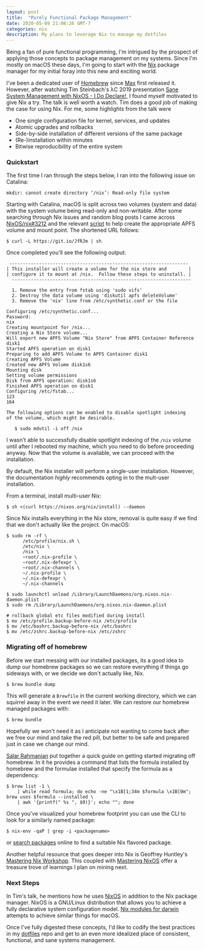 ```yaml
---
layout: post
title:  "Purely Functional Package Management"
date: 2020-05-09 21:08:26 GMT-7
categories: nix
description: My plans to leverage Nix to manage my dotfiles
---
```


Being a fan of pure functional programming, I'm intrigued by the prospect of
applying those concepts to package management on my systems. Since I'm mostly
on macOS these days, I'm going to start with the [Nix][1] package manager for
my initial foray into this new and exciting world.

I've been a dedicated user of [Homebrew][2] since [Max][3] first released it.
However, after watching Tim Steinbach's &#955;C 2019 presentation [Sane System
Management with NixOS - I Do Declare!][4], I found myself motivated to give Nix
a try. The talk is well worth a watch. Tim does a good job of making the case
for using Nix. For me, some highlights from the talk were

* One single configuration file for kernel, services, and updates
* Atomic upgrades and rollbacks
* Side-by-side installation of different versions of the same package
* (Re-)installation within minutes
* Bitwise reproducibility of the entire system

### Quickstart

The first time I ran through the steps below, I ran into the following issue on
Catalina:

```
mkdir: cannot create directory ‘/nix’: Read-only file system
```

Starting with Catalina, macOS is split across two volumes (system and data) with
the system volume being read-only and non-writable. After some searching through
Nix issues and random blog posts I came across [NixOS/nix#3212][12] and the
relevant [script][13] to help create the appropriate APFS volume and mount point.
The shortened URL follows:

```
$ curl -L https://git.io/JfRJm | sh
```

Once completed you'll see the following output:

```
 ------------------------------------------------------------------
| This installer will create a volume for the nix store and        |
| configure it to mount at /nix.  Follow these steps to uninstall. |
  ------------------------------------------------------------------

  1. Remove the entry from fstab using 'sudo vifs'
  2. Destroy the data volume using 'diskutil apfs deleteVolume'
  3. Remove the 'nix' line from /etc/synthetic.conf or the file

Configuring /etc/synthetic.conf...
Password:
nix
Creating mountpoint for /nix...
Creating a Nix Store volume...
Will export new APFS Volume "Nix Store" from APFS Container Reference disk1
Started APFS operation on disk1
Preparing to add APFS Volume to APFS Container disk1
Creating APFS Volume
Created new APFS Volume disk1s6
Mounting disk
Setting volume permissions
Disk from APFS operation: disk1s6
Finished APFS operation on disk1
Configuring /etc/fstab...
123
164

The following options can be enabled to disable spotlight indexing
of the volume, which might be desirable.

   $ sudo mdutil -i off /nix
```

I wasn't able to successfully disable spotlight indexing of the `/nix` volume
until after I rebooted my machine, which you need to do before proceeding anyway.
Now that the volume is available, we can proceed with the installation.

By default, the Nix installer will perform a single-user installation. However,
the documentation *highly* recommends opting in to the mult-user installation.

From a terminal, install multi-user Nix:
```
$ sh <(curl https://nixos.org/nix/install) --daemon
```

Since Nix installs everything in the Nix store, removal is quite easy if we
find that we don't actually like the project. On macOS:
```
$ sudo rm -rf \
      /etc/profile/nix.sh \
      /etc/nix \
      /nix \
      ~root/.nix-profile \
      ~root/.nix-defexpr \
      ~root/.nix-channels \
      ~/.nix-profile \
      ~/.nix-defexpr \
      ~/.nix-channels

$ sudo launchctl unload /Library/LaunchDaemons/org.nixos.nix-daemon.plist
$ sudo rm /Library/LaunchDaemons/org.nixos.nix-daemon.plist

# rollback global etc files modified during install
$ mv /etc/profile.backup-before-nix /etc/profile
$ mv /etc/bashrc.backup-before-nix /etc/bashrc
$ mv /etc/zshrc.backup-before-nix /etc/zshrc
```

### Migrating off of homebrew
Before we start messing with our installed packages, its a good idea to dump
our homebrew packages so we can restore everything if things go sideways with,
or we decide we don't actually like, Nix.

```
$ brew bundle dump
```

This will generate a `Brewfile` in the current working directory, which we can
squirrel away in the event we need it later. We can restore our homebrew managed
packages with:

```
$ brew bundle
```

Hopefully we won't need it as I anticipate not wanting to come back after
we free our mind and take the red pill, but better to be safe and prepared just
in case we change our mind.

[Salar Rahmanian][7] put together a quick guide on getting started migrating
off homebrew. In it he provides a command that lists the formula installed by
homebrew and the formulae installed that specify the formula as a dependency.
```
$ brew list -1 \
    | while read formula; do echo -ne "\x1B[1;34m $formula \x1B[0m"; brew uses $formula --installed \
    | awk '{printf(" %s ", $0)}'; echo ""; done
```

Once you've visualized your homebrew footprint you can use the CLI to look for
a similarly named package:
```
$ nix-env -qaP | grep -i <packagename>
```

or [search packages][8] online to find a suitable Nix flavored package.

Another helpful resource that goes deeper into Nix is Geoffrey Huntley's
[Mastering Nix Workshop][9]. This coupled with [Mastering NixOS][10] offer a
treasure trove of learnings I plan on mining next.

### Next Steps

In Tim's talk, he mentions how he uses [NixOS][5] in addition to the Nix package
manager. NixOS is a GNU/Linux distribution that allows you to achieve a fully
declarative system configuration model. [Nix modules for darwin][6] attempts to
achieve similar things for macOS.

Once I've fully digested these concepts, I'd like to codify the best practices in
my [dotfiles][11] repo and get to an even more idealized place of consistent,
functional, and sane systems management.


[1]:  https://nixos.org/nix/
[2]:  https://brew.sh/
[3]:  https://mxcl.dev/
[4]:  https://www.youtube.com/watch?v=_LDzO5_d1a0
[5]:  https://nixos.org/
[6]:  https://github.com/LnL7/nix-darwin
[7]:  https://www.softinio.com/post/moving-from-homebrew-to-nix-package-manager
[8]:  https://nixos.org/nixos/packages.html
[9]:  https://github.com/ghuntley/workshops/tree/master/nix-workshop
[10]: https://github.com/ghuntley/workshops/tree/master/nixos-workshop
[11]: https://github.com/jopecko/dotfiles
[12]: https://github.com/NixOS/nix/pull/3212
[13]: https://github.com/LnL7/nix/blob/darwin-10.15-install/scripts/create-darwin-volume.sh
